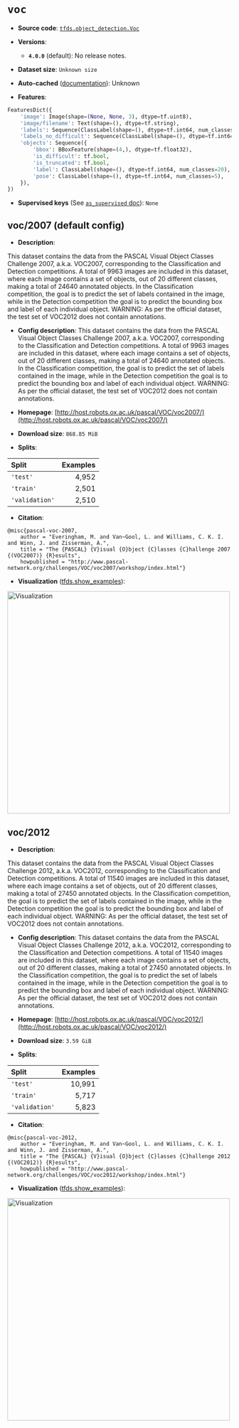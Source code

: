 <div itemscope itemtype="http://schema.org/Dataset">
  <div itemscope itemprop="includedInDataCatalog" itemtype="http://schema.org/DataCatalog">
    <meta itemprop="name" content="TensorFlow Datasets" />
  </div>

  <meta itemprop="name" content="voc" />
  <meta itemprop="description" content="This dataset contains the data from the PASCAL Visual Object Classes Challenge&#10;2007, a.k.a. VOC2007, corresponding to the Classification and Detection&#10;competitions.&#10;A total of 9963 images are included in this dataset, where each image&#10;contains a set of objects, out of 20 different classes, making a total of&#10;24640 annotated objects.&#10;In the Classification competition, the goal is to predict the set of labels&#10;contained in the image, while in the Detection competition the goal is to&#10;predict the bounding box and label of each individual object.&#10;WARNING: As per the official dataset, the test set of VOC2012 does not contain&#10;annotations.&#10;&#10;To use this dataset:&#10;&#10;```python&#10;import tensorflow_datasets as tfds&#10;&#10;ds = tfds.load(&#x27;voc&#x27;, split=&#x27;train&#x27;)&#10;for ex in ds.take(4):&#10;  print(ex)&#10;```&#10;&#10;See [the guide](https://www.tensorflow.org/datasets/overview) for more&#10;informations on [tensorflow_datasets](https://www.tensorflow.org/datasets).&#10;&#10;&lt;img src=&quot;https://storage.googleapis.com/tfds-data/visualization/voc-2007-4.0.0.png&quot; alt=&quot;Visualization&quot; width=&quot;500px&quot;&gt;&#10;&#10;" />
  <meta itemprop="url" content="https://www.tensorflow.org/datasets/catalog/voc" />
  <meta itemprop="sameAs" content="http://host.robots.ox.ac.uk/pascal/VOC/voc2007/" />
  <meta itemprop="citation" content="@misc{pascal-voc-2007,&#10;    author = &quot;Everingham, M. and Van~Gool, L. and Williams, C. K. I. and Winn, J. and Zisserman, A.&quot;,&#10;    title = &quot;The {PASCAL} {V}isual {O}bject {C}lasses {C}hallenge 2007 {(VOC2007)} {R}esults&quot;,&#10;   howpublished = &quot;http://www.pascal-network.org/challenges/VOC/voc2007/workshop/index.html&quot;}" />
</div>

# `voc`

*   **Source code**:
    [`tfds.object_detection.Voc`](https://github.com/tensorflow/datasets/tree/master/tensorflow_datasets/object_detection/voc.py)

*   **Versions**:

    *   **`4.0.0`** (default): No release notes.

*   **Dataset size**: `Unknown size`

*   **Auto-cached**
    ([documentation](https://www.tensorflow.org/datasets/performances#auto-caching)):
    Unknown

*   **Features**:

```python
FeaturesDict({
    'image': Image(shape=(None, None, 3), dtype=tf.uint8),
    'image/filename': Text(shape=(), dtype=tf.string),
    'labels': Sequence(ClassLabel(shape=(), dtype=tf.int64, num_classes=20)),
    'labels_no_difficult': Sequence(ClassLabel(shape=(), dtype=tf.int64, num_classes=20)),
    'objects': Sequence({
        'bbox': BBoxFeature(shape=(4,), dtype=tf.float32),
        'is_difficult': tf.bool,
        'is_truncated': tf.bool,
        'label': ClassLabel(shape=(), dtype=tf.int64, num_classes=20),
        'pose': ClassLabel(shape=(), dtype=tf.int64, num_classes=5),
    }),
})
```

*   **Supervised keys** (See
    [`as_supervised` doc](https://www.tensorflow.org/datasets/api_docs/python/tfds/load#args)):
    `None`

## voc/2007 (default config)

*   **Description**:

This dataset contains the data from the PASCAL Visual Object Classes Challenge
2007, a.k.a. VOC2007, corresponding to the Classification and Detection
competitions. A total of 9963 images are included in this dataset, where each
image contains a set of objects, out of 20 different classes, making a total of
24640 annotated objects. In the Classification competition, the goal is to
predict the set of labels contained in the image, while in the Detection
competition the goal is to predict the bounding box and label of each individual
object. WARNING: As per the official dataset, the test set of VOC2012 does not
contain annotations.

*   **Config description**: This dataset contains the data from the PASCAL
    Visual Object Classes Challenge 2007, a.k.a. VOC2007, corresponding to the
    Classification and Detection competitions. A total of 9963 images are
    included in this dataset, where each image contains a set of objects, out of
    20 different classes, making a total of 24640 annotated objects. In the
    Classification competition, the goal is to predict the set of labels
    contained in the image, while in the Detection competition the goal is to
    predict the bounding box and label of each individual object. WARNING: As
    per the official dataset, the test set of VOC2012 does not contain
    annotations.

*   **Homepage**:
    [http://host.robots.ox.ac.uk/pascal/VOC/voc2007/](http://host.robots.ox.ac.uk/pascal/VOC/voc2007/)

*   **Download size**: `868.85 MiB`

*   **Splits**:

Split          | Examples
:------------- | -------:
`'test'`       | 4,952
`'train'`      | 2,501
`'validation'` | 2,510

*   **Citation**:

```
@misc{pascal-voc-2007,
    author = "Everingham, M. and Van~Gool, L. and Williams, C. K. I. and Winn, J. and Zisserman, A.",
    title = "The {PASCAL} {V}isual {O}bject {C}lasses {C}hallenge 2007 {(VOC2007)} {R}esults",
    howpublished = "http://www.pascal-network.org/challenges/VOC/voc2007/workshop/index.html"}
```

*   **Visualization**
    ([tfds.show_examples](https://www.tensorflow.org/datasets/api_docs/python/tfds/visualization/show_examples)):

<img src="https://storage.googleapis.com/tfds-data/visualization/voc-2007-4.0.0.png" alt="Visualization" width="500px">

## voc/2012

*   **Description**:

This dataset contains the data from the PASCAL Visual Object Classes Challenge
2012, a.k.a. VOC2012, corresponding to the Classification and Detection
competitions. A total of 11540 images are included in this dataset, where each
image contains a set of objects, out of 20 different classes, making a total of
27450 annotated objects. In the Classification competition, the goal is to
predict the set of labels contained in the image, while in the Detection
competition the goal is to predict the bounding box and label of each individual
object. WARNING: As per the official dataset, the test set of VOC2012 does not
contain annotations.

*   **Config description**: This dataset contains the data from the PASCAL
    Visual Object Classes Challenge 2012, a.k.a. VOC2012, corresponding to the
    Classification and Detection competitions. A total of 11540 images are
    included in this dataset, where each image contains a set of objects, out of
    20 different classes, making a total of 27450 annotated objects. In the
    Classification competition, the goal is to predict the set of labels
    contained in the image, while in the Detection competition the goal is to
    predict the bounding box and label of each individual object. WARNING: As
    per the official dataset, the test set of VOC2012 does not contain
    annotations.

*   **Homepage**:
    [http://host.robots.ox.ac.uk/pascal/VOC/voc2012/](http://host.robots.ox.ac.uk/pascal/VOC/voc2012/)

*   **Download size**: `3.59 GiB`

*   **Splits**:

Split          | Examples
:------------- | -------:
`'test'`       | 10,991
`'train'`      | 5,717
`'validation'` | 5,823

*   **Citation**:

```
@misc{pascal-voc-2012,
    author = "Everingham, M. and Van~Gool, L. and Williams, C. K. I. and Winn, J. and Zisserman, A.",
    title = "The {PASCAL} {V}isual {O}bject {C}lasses {C}hallenge 2012 {(VOC2012)} {R}esults",
    howpublished = "http://www.pascal-network.org/challenges/VOC/voc2012/workshop/index.html"}
```

*   **Visualization**
    ([tfds.show_examples](https://www.tensorflow.org/datasets/api_docs/python/tfds/visualization/show_examples)):

<img src="https://storage.googleapis.com/tfds-data/visualization/voc-2012-4.0.0.png" alt="Visualization" width="500px">
